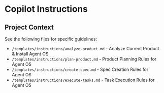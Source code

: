 # Copilot Instructions
## Project Context
See the following files for specific guidelines:
- `/templates/instructions/analyze-product.md` - Analyze Current Product & Install Agent OS
- `/templates/instructions/plan-product.md` - Product Planning Rules for Agent OS
- `/templates/instructions/create-spec.md` - Spec Creation Rules for Agent OS
- `/templates/instructions/execute-tasks.md` - Task Execution Rules for Agent OS